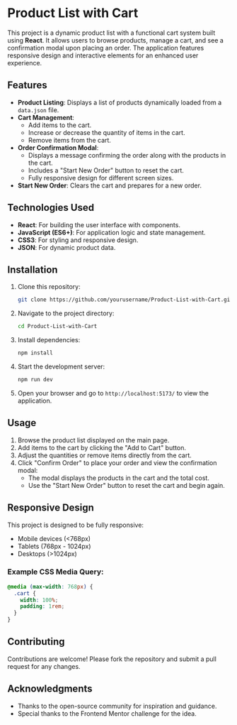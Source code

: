 # Product List with Cart

This project is a dynamic product list with a functional cart system built using **React**. It allows users to browse products, manage a cart, and see a confirmation modal upon placing an order. The application features responsive design and interactive elements for an enhanced user experience.

## Features

- **Product Listing**: Displays a list of products dynamically loaded from a `data.json` file.
- **Cart Management**:
  - Add items to the cart.
  - Increase or decrease the quantity of items in the cart.
  - Remove items from the cart.
- **Order Confirmation Modal**:
  - Displays a message confirming the order along with the products in the cart.
  - Includes a "Start New Order" button to reset the cart.
  - Fully responsive design for different screen sizes.
- **Start New Order**: Clears the cart and prepares for a new order.

## Technologies Used

- **React**: For building the user interface with components.
- **JavaScript (ES6+)**: For application logic and state management.
- **CSS3**: For styling and responsive design.
- **JSON**: For dynamic product data.

## Installation

1. Clone this repository:
   ```bash
   git clone https://github.com/yourusername/Product-List-with-Cart.git
   ```

2. Navigate to the project directory:
   ```bash
   cd Product-List-with-Cart
   ```

3. Install dependencies:
   ```bash
   npm install
   ```

4. Start the development server:
   ```bash
   npm run dev
   ```

5. Open your browser and go to `http://localhost:5173/` to view the application.

## Usage

1. Browse the product list displayed on the main page.
2. Add items to the cart by clicking the "Add to Cart" button.
3. Adjust the quantities or remove items directly from the cart.
4. Click "Confirm Order" to place your order and view the confirmation modal:
   - The modal displays the products in the cart and the total cost.
   - Use the "Start New Order" button to reset the cart and begin again.

## Responsive Design

This project is designed to be fully responsive:
- Mobile devices (<768px)
- Tablets (768px - 1024px)
- Desktops (>1024px)

### Example CSS Media Query:
```css
@media (max-width: 768px) {
  .cart {
    width: 100%;
    padding: 1rem;
  }
}
```

## Contributing

Contributions are welcome! Please fork the repository and submit a pull request for any changes.


## Acknowledgments

- Thanks to the open-source community for inspiration and guidance.
- Special thanks to the Frontend Mentor challenge for the idea.
